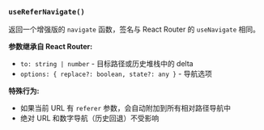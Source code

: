 ### `useReferNavigate()`

返回一个增强版的 `navigate` 函数，签名与 React Router 的 `useNavigate` 相同。

**参数继承自 React Router:**
- `to: string | number` - 目标路径或历史堆栈中的 delta
- `options: { replace?: boolean, state?: any }` - 导航选项

**特殊行为:**
- 如果当前 URL 有 `referer` 参数，会自动附加到所有相对路径导航中
- 绝对 URL 和数字导航（历史回退）不受影响